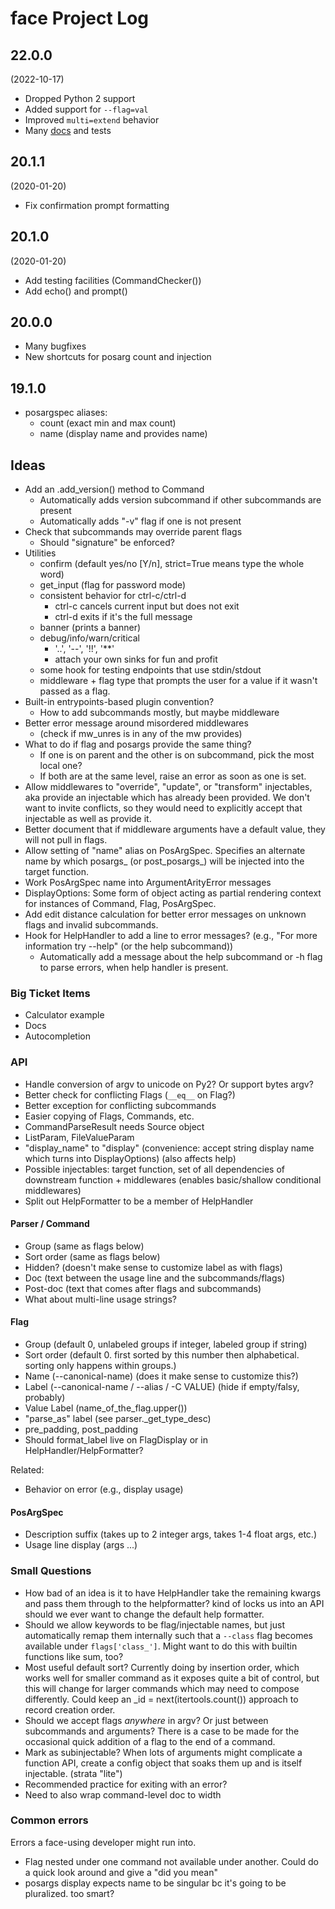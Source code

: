 face Project Log
================

22.0.0
------
(2022-10-17)

* Dropped Python 2 support
* Added support for `--flag=val`
* Improved `multi=extend` behavior
* Many [docs](https://python-face.readthedocs.io/en/latest/) and tests

20.1.1
------
(2020-01-20)

* Fix confirmation prompt formatting

20.1.0
------
(2020-01-20)

* Add testing facilities (CommandChecker())
* Add echo() and prompt()

20.0.0
------
* Many bugfixes
* New shortcuts for posarg count and injection

19.1.0
------
* posargspec aliases:
  * count (exact min and max count)
  * name (display name and provides name)

Ideas
-----

* Add an .add_version() method to Command
  * Automatically adds version subcommand if other subcommands are present
  * Automatically adds "-v" flag if one is not present
* Check that subcommands may override parent flags
  * Should "signature" be enforced?
* Utilities
  * confirm (default yes/no [Y/n], strict=True means type the whole word)
  * get_input (flag for password mode)
  * consistent behavior for ctrl-c/ctrl-d
    * ctrl-c cancels current input but does not exit
    * ctrl-d exits if it's the full message
  * banner (prints a banner)
  * debug/info/warn/critical
    * '..', '--', '!!', '**'
    * attach your own sinks for fun and profit
  * some hook for testing endpoints that use stdin/stdout
  * middleware + flag type that prompts the user for a value if it
    wasn't passed as a flag.
* Built-in entrypoints-based plugin convention?
  * How to add subcommands mostly, but maybe middleware
* Better error message around misordered middlewares
  * (check if mw_unres is in any of the mw provides)
* What to do if flag and posargs provide the same thing?
  * If one is on parent and the other is on subcommand, pick the most
    local one?
  * If both are at the same level, raise an error as soon as one is set.
* Allow middlewares to "override", "update", or "transform"
  injectables, aka provide an injectable which has already been
  provided. We don't want to invite conflicts, so they would need to
  explicitly accept that injectable as well as provide it.
* Better document that if middleware arguments have a default value,
  they will not pull in flags.
* Allow setting of "name" alias on PosArgSpec. Specifies an alternate
  name by which posargs_ (or post_posargs_) will be injected into the
  target function.
* Work PosArgSpec name into ArgumentArityError messages
* DisplayOptions: Some form of object acting as partial rendering
  context for instances of Command, Flag, PosArgSpec.
* Add edit distance calculation for better error messages on unknown
  flags and invalid subcommands.
* Hook for HelpHandler to add a line to error messages? (e.g., "For
  more information try --help" (or the help subcommand))
    * Automatically add a message about the help subcommand or -h flag to
      parse errors, when help handler is present.

### Big Ticket Items

* Calculator example
* Docs
* Autocompletion

### API

* Handle conversion of argv to unicode on Py2? Or support bytes argv?
* Better check for conflicting Flags (`__eq__` on Flag?)
* Better exception for conflicting subcommands
* Easier copying of Flags, Commands, etc.
* CommandParseResult needs Source object
* ListParam, FileValueParam
* "display_name" to "display" (convenience: accept string display name
  which turns into DisplayOptions) (also affects help)
* Possible injectables: target function, set of all dependencies of
  downstream function + middlewares (enables basic/shallow conditional
  middlewares)
* Split out HelpFormatter to be a member of HelpHandler

#### Parser / Command

* Group (same as flags below)
* Sort order (same as flags below)
* Hidden? (doesn't make sense to customize label as with flags)
* Doc (text between the usage line and the subcommands/flags)
* Post-doc (text that comes after flags and subcommands)
* What about multi-line usage strings?

#### Flag

* Group (default 0, unlabeled groups if integer, labeled group if string)
* Sort order (default 0. first sorted by this number then
  alphabetical. sorting only happens within groups.)
* Name (--canonical-name) (does it make sense to customize this?)
* Label (--canonical-name / --alias / -C VALUE) (hide if empty/falsy, probably)
* Value Label (name_of_the_flag.upper())
* "parse_as" label (see parser._get_type_desc)
* pre_padding, post_padding
* Should format_label live on FlagDisplay or in HelpHandler/HelpFormatter?

Related:

* Behavior on error (e.g., display usage)

#### PosArgSpec

* Description suffix (takes up to 2 integer args, takes 1-4 float args, etc.)
* Usage line display (args ...)

### Small Questions

* How bad of an idea is it to have HelpHandler take the remaining
  kwargs and pass them through to the helpformatter? kind of locks us
  into an API should we ever want to change the default help
  formatter.
* Should we allow keywords to be flag/injectable names, but just
  automatically remap them internally such that a `--class` flag
  becomes available under `flags['class_']`. Might want to do this
  with builtin functions like sum, too?
* Most useful default sort? Currently doing by insertion order, which
  works well for smaller command as it exposes quite a bit of control,
  but this will change for larger commands which may need to compose
  differently. Could keep an _id = next(itertools.count()) approach to
  record creation order.
* Should we accept flags _anywhere_ in argv? Or just between
  subcommands and arguments? There is a case to be made for the
  occasional quick addition of a flag to the end of a command.
* Mark as subinjectable? When lots of arguments might complicate a
  function API, create a config object that soaks them up and is
  itself injectable. (strata "lite")
* Recommended practice for exiting with an error?
* Need to also wrap command-level doc to width

### Common errors

Errors a face-using developer might run into.

* Flag nested under one command not available under another. Could do
  a quick look around and give a "did you mean"
* posargs display expects name to be singular bc it's going to be
  pluralized. too smart?

